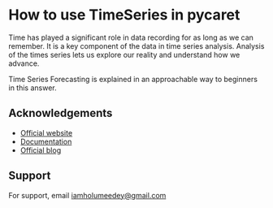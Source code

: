 
# How to use TimeSeries in pycaret
Time has played a significant role in data recording for as long as we can remember. It is a key component of the data in time series analysis. Analysis of the times series lets us explore our reality and understand how we advance.

Time Series Forecasting is explained in an approachable way to beginners in this answer.

## Acknowledgements

 - [Official website](https://pycaret.org/)
 - [Documentation](https://pycaret.gitbook.io/)
 - [Official blog](https://pycaret.gitbook.io/docs/learn-pycaret/official-blog)


## Support

For support, email iamholumeedey@gmail.com

